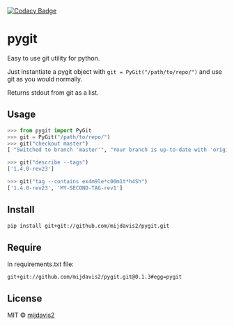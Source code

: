 [![Codacy Badge](https://api.codacy.com/project/badge/Grade/9f2c98df839545c385231b43fd1e7509)](https://www.codacy.com/app/mijdavis2/pygit?utm_source=github.com&amp;utm_medium=referral&amp;utm_content=mijdavis2/pygit&amp;utm_campaign=Badge_Grade)

# pygit

Easy to use git utility for python.

Just instantiate a pygit object with ```git = PyGit("/path/to/repo/")``` and use git as you would normally.

Returns stdout from git as a list.

## Usage

```python
>>> from pygit import PyGit
>>> git = PyGit("/path/to/repo/")
>>> git("checkout master")
[ "Switched to branch 'master'", "Your branch is up-to-date with 'origin/master'."]

>>> git("describe --tags")
['1.4.0-rev23']

>>> git("tag --contains ex4m9le*c00m1t*h4Sh")
['1.4.0-rev23', 'MY-SECOND-TAG-rev1']
```

## Install

```bash
pip install git+git://github.com/mijdavis2/pygit.git
```

## Require

In requirements.txt file:

```
git+git://github.com/mijdavis2/pygit.git@0.1.3#egg=pygit
```

## License

MIT © [mijdavis2](http://mdavisinsc.com)
